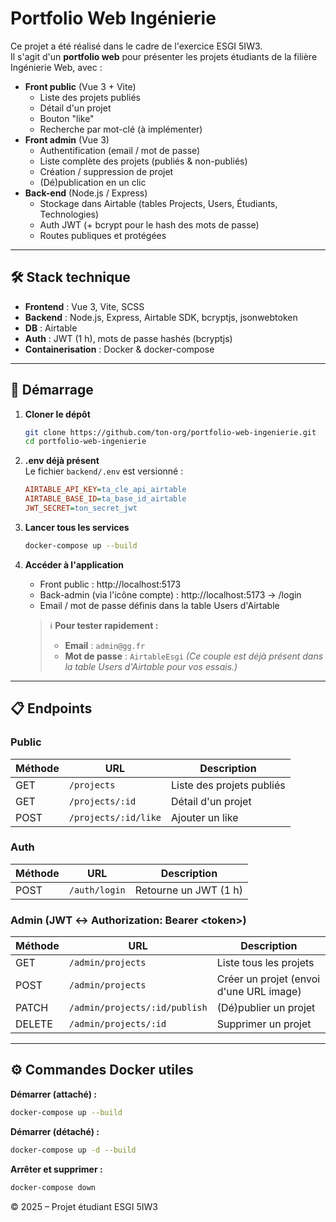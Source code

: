 # Portfolio Web Ingénierie

Ce projet a été réalisé dans le cadre de l'exercice ESGI 5IW3.  
Il s'agit d'un **portfolio web** pour présenter les projets étudiants de la filière Ingénierie Web, avec :

- **Front public** (Vue 3 + Vite)  
    - Liste des projets publiés  
    - Détail d'un projet  
    - Bouton "like"  
    - Recherche par mot-clé (à implémenter)  
- **Front admin** (Vue 3)  
    - Authentification (email / mot de passe)  
    - Liste complète des projets (publiés & non-publiés)  
    - Création / suppression de projet  
    - (Dé)publication en un clic  
- **Back-end** (Node.js / Express)  
    - Stockage dans Airtable (tables Projects, Users, Étudiants, Technologies)  
    - Auth JWT (+ bcrypt pour le hash des mots de passe)  
    - Routes publiques et protégées  

---

## 🛠 Stack technique

- **Frontend** : Vue 3, Vite, SCSS  
- **Backend** : Node.js, Express, Airtable SDK, bcryptjs, jsonwebtoken  
- **DB** : Airtable  
- **Auth** : JWT (1 h), mots de passe hashés (bcryptjs)  
- **Containerisation** : Docker & docker-compose  

---

## 🚀 Démarrage

1. **Cloner le dépôt**  
     ```bash
     git clone https://github.com/ton-org/portfolio-web-ingenierie.git
     cd portfolio-web-ingenierie
     ```

2. **.env déjà présent**  
     Le fichier `backend/.env` est versionné :

     ```ini
     AIRTABLE_API_KEY=ta_cle_api_airtable
     AIRTABLE_BASE_ID=ta_base_id_airtable
     JWT_SECRET=ton_secret_jwt
     ```

3. **Lancer tous les services**  
     ```bash
     docker-compose up --build
     ```

4. **Accéder à l'application**  
     - Front public : http://localhost:5173
     - Back-admin (via l'icône compte) : http://localhost:5173 → /login
     - Email / mot de passe définis dans la table Users d'Airtable
    > ℹ️ **Pour tester rapidement :**
    > - **Email** : `admin@gg.fr`
    > - **Mot de passe** : `AirtableEsgi`
    > *(Ce couple est déjà présent dans la table Users d'Airtable pour vos essais.)*

---

## 📋 Endpoints

### Public
| Méthode | URL | Description |
|---------|-----|-------------|
| GET | `/projects` | Liste des projets publiés |
| GET | `/projects/:id` | Détail d'un projet |
| POST | `/projects/:id/like` | Ajouter un like |

### Auth
| Méthode | URL | Description |
|---------|-----|-------------|
| POST | `/auth/login` | Retourne un JWT (1 h) |

### Admin (JWT ↔ Authorization: Bearer \<token\>)
| Méthode | URL | Description |
|---------|-----|-------------|
| GET | `/admin/projects` | Liste tous les projets |
| POST | `/admin/projects` | Créer un projet (envoi d'une URL image) |
| PATCH | `/admin/projects/:id/publish` | (Dé)publier un projet |
| DELETE | `/admin/projects/:id` | Supprimer un projet |

---

## ⚙️ Commandes Docker utiles

**Démarrer (attaché) :**
```bash
docker-compose up --build
```

**Démarrer (détaché) :**
```bash
docker-compose up -d --build
```

**Arrêter et supprimer :**
```bash
docker-compose down
```

© 2025 – Projet étudiant ESGI 5IW3